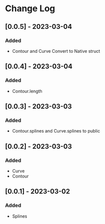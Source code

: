 # Change Log

## [0.0.5] - 2023-03-04

### Added

- Contour and Curve Convert to Native struct

## [0.0.4] - 2023-03-04

### Added

- Contour.length

## [0.0.3] - 2023-03-03

### Added

- Contour.splines and Curve.splines to public

## [0.0.2] - 2023-03-03

### Added

- Curve
- Contour

## [0.0.1] - 2023-03-02

### Added

- Splines 